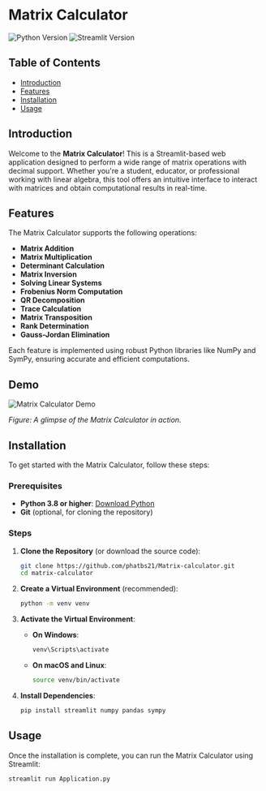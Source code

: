 # Matrix Calculator

![Python Version](https://img.shields.io/badge/Python-3.8%2B-blue.svg)
![Streamlit Version](https://img.shields.io/badge/Streamlit-1.0.0%2B-blue.svg)

## Table of Contents
- [Introduction](#introduction)
- [Features](#features)
- [Installation](#installation)
- [Usage](#usage)

## Introduction

Welcome to the **Matrix Calculator**! This is a Streamlit-based web application designed to perform a wide range of matrix operations with decimal support. Whether you're a student, educator, or professional working with linear algebra, this tool offers an intuitive interface to interact with matrices and obtain computational results in real-time.

## Features

The Matrix Calculator supports the following operations:

- **Matrix Addition**
- **Matrix Multiplication**
- **Determinant Calculation**
- **Matrix Inversion**
- **Solving Linear Systems**
- **Frobenius Norm Computation**
- **QR Decomposition**
- **Trace Calculation**
- **Matrix Transposition**
- **Rank Determination**
- **Gauss-Jordan Elimination**

Each feature is implemented using robust Python libraries like NumPy and SymPy, ensuring accurate and efficient computations.

## Demo

![Matrix Calculator Demo](screenshots/demo_screenshot.png)

*Figure: A glimpse of the Matrix Calculator in action.*

## Installation

To get started with the Matrix Calculator, follow these steps:

### Prerequisites

- **Python 3.8 or higher**: [Download Python](https://www.python.org/downloads/)
- **Git** (optional, for cloning the repository)

### Steps

1. **Clone the Repository** (or download the source code):

    ```bash
    git clone https://github.com/phatbs21/Matrix-calculator.git
    cd matrix-calculator
    ```

2. **Create a Virtual Environment** (recommended):

    ```bash
    python -m venv venv
    ```

3. **Activate the Virtual Environment**:

    - **On Windows**:

        ```bash
        venv\Scripts\activate
        ```

    - **On macOS and Linux**:

        ```bash
        source venv/bin/activate
        ```

4. **Install Dependencies**:

    ```bash
    pip install streamlit numpy pandas sympy
    ```

## Usage

Once the installation is complete, you can run the Matrix Calculator using Streamlit:

```bash
streamlit run Application.py
